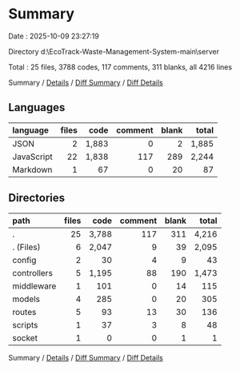# Summary

Date : 2025-10-09 23:27:19

Directory d:\\EcoTrack-Waste-Management-System-main\\server

Total : 25 files,  3788 codes, 117 comments, 311 blanks, all 4216 lines

Summary / [Details](details.md) / [Diff Summary](diff.md) / [Diff Details](diff-details.md)

## Languages
| language | files | code | comment | blank | total |
| :--- | ---: | ---: | ---: | ---: | ---: |
| JSON | 2 | 1,883 | 0 | 2 | 1,885 |
| JavaScript | 22 | 1,838 | 117 | 289 | 2,244 |
| Markdown | 1 | 67 | 0 | 20 | 87 |

## Directories
| path | files | code | comment | blank | total |
| :--- | ---: | ---: | ---: | ---: | ---: |
| . | 25 | 3,788 | 117 | 311 | 4,216 |
| . (Files) | 6 | 2,047 | 9 | 39 | 2,095 |
| config | 2 | 30 | 4 | 9 | 43 |
| controllers | 5 | 1,195 | 88 | 190 | 1,473 |
| middleware | 1 | 101 | 0 | 14 | 115 |
| models | 4 | 285 | 0 | 20 | 305 |
| routes | 5 | 93 | 13 | 30 | 136 |
| scripts | 1 | 37 | 3 | 8 | 48 |
| socket | 1 | 0 | 0 | 1 | 1 |

Summary / [Details](details.md) / [Diff Summary](diff.md) / [Diff Details](diff-details.md)
